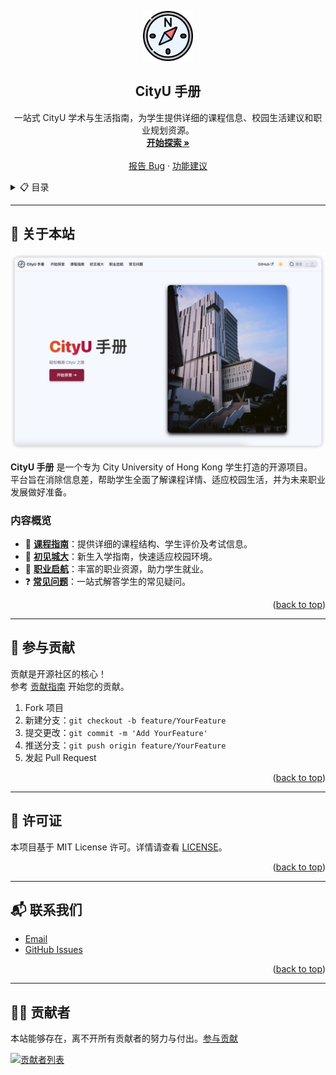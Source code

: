 <a id="readme-top"></a>
<!-- PROJECT SHIELDS -->
[//]: # ([![Contributors][contributors-shield]][contributors-url])

[//]: # ([![Forks][forks-shield]][forks-url])

[//]: # ([![Stargazers][stars-shield]][stars-url])

[//]: # ([![Issues][issues-shield]][issues-url])

[//]: # ([![MIT License][license-shield]][license-url])

<!-- PROJECT LOGO -->
<div align="center">
  <a href="https://penjc.github.io/cityU-navigator/">
    <img src="images/logo.png" alt="Logo" width="80" height="80">
  </a>

<h2 align="center">CityU 手册</h3>

  <p align="center">
    一站式 CityU 学术与生活指南，为学生提供详细的课程信息、校园生活建议和职业规划资源。
    <br />
    <a href="https://penjc.github.io/cityU-navigator"><strong>开始探索 »</strong></a>
    <br />
    <br />
    <a href="https://github.com/penjc/cityU-navigator/issues/new?labels=bug&template=bug-report---.md">报告 Bug</a>
    &middot;
    <a href="https://github.com/penjc/cityU-navigator/issues/new?labels=enhancement&template=feature-request---.md">功能建议</a>
  </p>
</div>

<!-- TABLE OF CONTENTS -->
<details>
  <summary>📋 目录</summary>
  <ol>
    <li>
      <a href="#-关于本站">🧐 关于本站</a>
      <ul>
        <li><a href="#内容概览">内容概览</a></li>
      </ul>
    </li>
    <li><a href="#-贡献指南">🤝 贡献指南</a></li>
    <li><a href="#-许可证">📜 许可证</a></li>
    <li><a href="#-联系我们">📬 联系我们</a></li>
    <li><a href="#-贡献者">👨‍💻贡献者</a></li>
  </ol>
</details>


---

## 🧐 关于本站

[![CityU Navigator Screen Shot][product-screenshot]](https://penjc.github.io/cityU-navigator/)

**CityU 手册** 是一个专为 City University of Hong Kong 学生打造的开源项目。  
平台旨在消除信息差，帮助学生全面了解课程详情、适应校园生活，并为未来职业发展做好准备。

### 内容概览
- 📘 **[课程指南](https://penjc.github.io/cityU-navigator/docs/courses/intro)**：提供详细的课程结构、学生评价及考试信息。
- 🏫 **[初见城大](https://penjc.github.io/cityU-navigator/docs/welcome/intro)**：新生入学指南，快速适应校园环境。
- 💼 **[职业启航](https://penjc.github.io/cityU-navigator/docs/career/intro)**：丰富的职业资源，助力学生就业。
- ❓ **[常见问题](https://penjc.github.io/cityU-navigator/docs/faq/intro)**：一站式解答学生的常见疑问。

<p align="right">(<a href="#readme-top">back to top</a>)</p>

---

## 🤝 参与贡献

贡献是开源社区的核心！  
参考 [贡献指南](https://penjc.github.io/cityU-navigator/contributing) 开始您的贡献。

1. Fork 项目
2. 新建分支：`git checkout -b feature/YourFeature`
3. 提交更改：`git commit -m 'Add YourFeature'`
4. 推送分支：`git push origin feature/YourFeature`
5. 发起 Pull Request

<p align="right">(<a href="#readme-top">back to top</a>)</p>

---

## 📜 许可证

本项目基于 MIT License 许可。详情请查看 [LICENSE](https://github.com/penjc/cityU-navigator/blob/main/LICENSE)。

<p align="right">(<a href="#readme-top">back to top</a>)</p>

---

## 📬 联系我们

- [Email](mailto:jcpeng3-c@my.cityu.edu.hk)
- [GitHub Issues](https://github.com/penjc/cityU-navigator/issues)

<p align="right">(<a href="#readme-top">back to top</a>)</p>

---

## 👨‍💻 贡献者

本站能够存在，离不开所有贡献者的努力与付出。[参与贡献](https://penjc.github.io/cityU-navigator/contributing)

<a href="https://github.com/penjc/cityU-navigator/graphs/contributors">
  <img src="https://contrib.rocks/image?repo=penjc/cityU-navigator" alt="贡献者列表" />
</a>

<!-- MARKDOWN LINKS -->
[contributors-shield]: https://img.shields.io/github/contributors/penjc/cityU-navigator.svg?style=for-the-badge
[contributors-url]: https://github.com/penjc/cityU-navigator/graphs/contributors
[forks-shield]: https://img.shields.io/github/forks/penjc/cityU-navigator.svg?style=for-the-badge
[forks-url]: https://github.com/penjc/cityU-navigator/network/members
[stars-shield]: https://img.shields.io/github/stars/penjc/cityU-navigator.svg?style=for-the-badge
[stars-url]: https://github.com/penjc/cityU-navigator/stargazers
[issues-shield]: https://img.shields.io/github/issues/penjc/cityU-navigator.svg?style=for-the-badge
[issues-url]: https://github.com/penjc/cityU-navigator/issues
[license-shield]: https://img.shields.io/github/license/penjc/cityU-navigator.svg?style=for-the-badge
[license-url]: https://github.com/penjc/cityU-navigator/blob/main/LICENSE
[product-screenshot]: images/screenshot.png